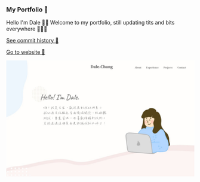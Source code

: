 ### My Portfolio 💫

Hello I'm Dale 👋🏻
Welcome to my portfolio, still updating tits and bits everywhere 👩🏻‍💻

[See commit history 👀](https://github.com/kyec1118/portfolio/commits/main)

[Go to website 🔗](http://localhost:3000)

![homepage image](/public/Portfolio.jpg "homepage thumbnail")
